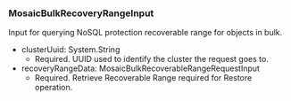 ### MosaicBulkRecoveryRangeInput
Input for querying NoSQL protection recoverable range for objects in bulk.

- clusterUuid: System.String
  - Required. UUID used to identify the cluster the request goes to.
- recoveryRangeData: MosaicBulkRecoverableRangeRequestInput
  - Required. Retrieve Recoverable Range required for Restore operation.
